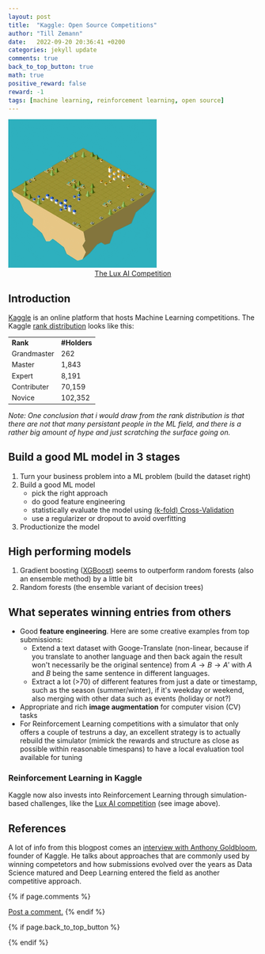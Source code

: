 ```yaml
---
layout: post
title:  "Kaggle: Open Source Competitions"
author: "Till Zemann"
date:   2022-09-20 20:36:41 +0200
categories: jekyll update
comments: true
back_to_top_button: true
math: true
positive_reward: false
reward: -1
tags: [machine learning, reinforcement learning, open source]
---
```


<div class="img-block" style="width: 300px">
    <img src="/images/kaggle/luxai.gif"/>
</div>
<a href="https://www.kaggle.com/competitions/lux-ai-2022-beta"><center>The Lux AI Competition</center></a>



## Introduction
[Kaggle](https://www.kaggle.com/) is an online platform that hosts Machine Learning competitions.
The Kaggle [rank distribution](https://www.kaggle.com/rankings) looks like this:

<div class="table-wrap">
    <table class="prob-table">
        <tr>
            <td>             <strong> Rank     </strong> </td>
            <td colspan="3"> <strong> #Holders     </strong> </td>
        </tr>
        <tr>
            <td> Grandmaster </td>
            <td> 262 </td>
        </tr>
        <tr>
            <td> Master </td>
            <td> 1,843 </td>
        </tr>
        <tr>
            <td> Expert </td>
            <td> 8,191 </td>
        </tr>
        <tr>
            <td> Contributer </td>
            <td> 70,159 </td>
        </tr>
        <tr>
            <td> Novice </td>
            <td> 102,352 </td>
        </tr>
    </table>
</div>

<em>Note: One conclusion that i would draw from the rank distribution is that there are not that many persistant people in the ML field, and there is a rather big amount of hype and just scratching the surface going on. </em>


## Build a good ML model in 3 stages
1. Turn your business problem into a ML problem (build the dataset right)
2. Build a good ML model 
    - pick the right approach
    - do good feature engineering
    - statistically evaluate the model using [(k-fold) Cross-Validation](https://scikit-learn.org/stable/modules/cross_validation.html)
    - use a regularizer or dropout to avoid overfitting
5. Productionize the model

## High performing models
1. Gradient boosting ([XGBoost](https://xgboost.readthedocs.io/en/stable/)) seems to outperform random forests (also an ensemble method) by a little bit
2. Random forests (the ensemble variant of decision trees)

## What seperates winning entries from others
- Good __feature engineering__. Here are some creative examples from top submissions:
    - Extend a text dataset with Googe-Translate (non-linear, because if you translate to another language and then back again the result won't necessarily be the original sentence) from $A \rightarrow B \rightarrow A'$
    with $A$ and $B$ being the same sentence in different languages.
    - Extract a lot (>70) of different features from just a date or timestamp, such as the season (summer/winter), if it's weekday or weekend, also merging with other data such as events (holiday or not?)
- Appropriate and rich __image augmentation__ for computer vision (CV) tasks
- For Reinforcement Learning competitions with a simulator that only offers a couple of testruns a day, an excellent strategy is to actually rebuild the simulator (mimick the rewards and structure as close as possible within reasonable timespans) to have a local evaluation tool available for tuning


### Reinforcement Learning in Kaggle
Kaggle now also invests into Reinforcement Learning through simulation-based challenges, like the [Lux AI competition][Lux-AI] (see image above).

## References
A lot of info from this blogpost comes an [interview with Anthony Goldbloom][anthony-goldbloom-how-to-win-kaggle-competitions], founder of Kaggle. He talks about approaches that are commonly used by winning competetors and how submissions evolved over the years as Data Science matured and Deep Learning entered the field as another competitive approach. 

<!-- Normal Text and Highlights -->
<!-- Text with Colors -->
<!-- Math Text -->
<!-- Tables -->
<!-- Code Box -->
<!-- In-Text Citing -->
<!-- Images -->

<!-- References -->
[Lux-AI]: https://www.kaggle.com/competitions/lux-ai-2022-beta
[anthony-goldbloom-how-to-win-kaggle-competitions]: https://www.youtube.com/watch?v=0ZJQ2Vsgwf0
[aladdin-persson-top-1-percent-no-ensemble]: https://www.youtube.com/watch?v=MOnk75_8b9M
[how-to-win-kaggle-competition-master-advice]: https://www.youtube.com/watch?v=in0miFAiwZA


<!-- Optional Comment Section-->
{% if page.comments %}
<p class="vspace"></p>
<a class="commentlink" role="button" href="/comments/">Post a comment.</a> <!-- role="button"  -->
{% endif %}

<!-- Optional Back to Top Button -->
{% if page.back_to_top_button %}
<script src="https://unpkg.com/vanilla-back-to-top@7.2.1/dist/vanilla-back-to-top.min.js"></script>
<script>addBackToTop({
  diameter: 40,
  backgroundColor: 'rgb(255, 255, 255, 0.7)', /* 30,144,255, 0.7 */
  textColor: '#4a4946'
})</script>
{% endif %}